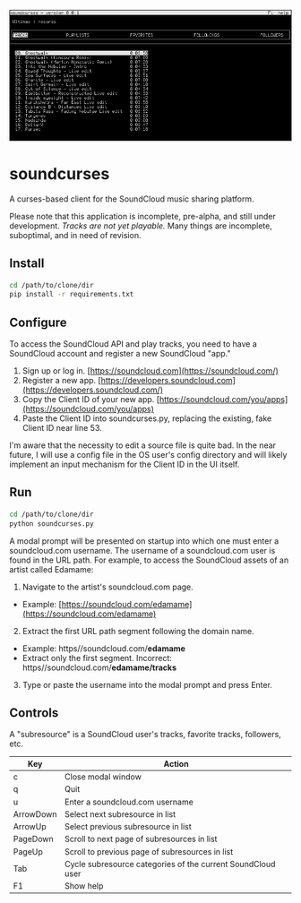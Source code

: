 ![Screenshot of soundcurses UI](screenshot.png)

# soundcurses

A curses-based client for the SoundCloud music sharing platform.

Please note that this application is incomplete, pre-alpha, and still under development. *Tracks are not yet playable.* Many things are incomplete, suboptimal, and in need of revision.

## Install

```bash
cd /path/to/clone/dir
pip install -r requirements.txt
```

## Configure

To access the SoundCloud API and play tracks, you need to have a SoundCloud account and register a new SoundCloud "app."

1. Sign up or log in. [https://soundcloud.com](https://soundcloud.com/)
2. Register a new app. [https://developers.soundcloud.com](https://developers.soundcloud.com/)
3. Copy the Client ID of your new app. [https://soundcloud.com/you/apps](https://soundcloud.com/you/apps)
4. Paste the Client ID into soundcurses.py, replacing the existing, fake Client ID near line 53.

I'm aware that the necessity to edit a source file is quite bad. In the near future, I will use a config file in the OS user's config directory and will likely implement an input mechanism for the Client ID in the UI itself.

## Run

```bash
cd /path/to/clone/dir
python soundcurses.py
```
A modal prompt will be presented on startup into which one must enter a soundcloud.com username. The username of a soundcloud.com user is found in the URL path. For example, to access the SoundCloud assets of an artist called Edamame:

1. Navigate to the artist's soundcloud.com page.
  * Example: [https://soundcloud.com/edamame](https://soundcloud.com/edamame)
2. Extract the first URL path segment following the domain name.
  * Example: https//<i></i>soundcloud.com/**edamame**
  * Extract only the first segment. Incorrect: https//<i></i>soundcloud.com/**edamame/tracks**
3. Type or paste the username into the modal prompt and press Enter.

## Controls

A "subresource" is a SoundCloud user's tracks, favorite tracks, followers, etc.

Key | Action
--- | ---
c | Close modal window
q | Quit
u | Enter a soundcloud.com username
ArrowDown | Select next subresource in list
ArrowUp | Select previous subresource in list
PageDown | Scroll to next page of subresources in list
PageUp | Scroll to previous page of subresources in list
Tab | Cycle subresource categories of the current SoundCloud user
F1 | Show help
